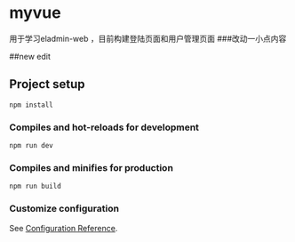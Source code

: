 # myvue

用于学习eladmin-web
，目前构建登陆页面和用户管理页面
###改动一小点内容

##new edit

## Project setup
```
npm install
```

### Compiles and hot-reloads for development
```
npm run dev
```

### Compiles and minifies for production
```
npm run build
```

### Customize configuration
See [Configuration Reference](https://cli.vuejs.org/config/).
